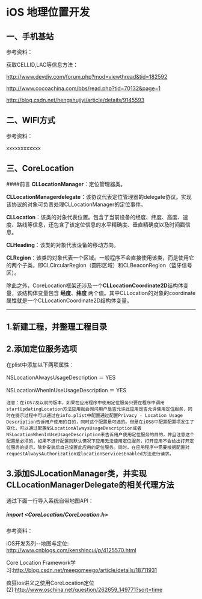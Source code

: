 iOS 地理位置开发
============

一、手机基站
------------

参考资料：

获取CELLID,LAC等信息方法：

<http://www.devdiv.com/forum.php?mod=viewthread&tid=182592>

<http://www.cocoachina.com/bbs/read.php?tid=70132&page=1>

<http://blog.csdn.net/hengshujiyi/article/details/9145593>


二、WIFI方式
------------

参考资料：

xxxxxxxxxxxx


三、CoreLocation
------------
####前言
**CLLocationManager**：定位管理器类。

**CLLocationManagerdelegate**：该协议代表定位管理器的delegate协议。实现该协议的对象可负责处理CLLocationManager的定位事件。

**CLLocation**：该类的对象代表位置。包含了当前设备的经度、纬度、高度、速度、路线等信息，还包含了该定位信息的水平精确度、垂直精确度以及时间戳信息。

**CLHeading**：该类的对象代表设备的移动方向。

**CLRegion**：该类的对象代表一个区域。一般程序不会直接使用该类，而是使用它的两个子类，即CLCircularRegion（圆形区域）和CLBeaconRegion（蓝牙信号区）。

除此之外，CoreLocation框架还涉及一个**CLLocationCoordinate2D**结构体变量，该结构体变量包含 **经度**、**纬度** 两个值。其中CLLocation的对象的coordinate属性就是一个CLLocationCoordinate2D结构体变量。

------------

1.新建工程，并整理工程目录
------------

2.添加定位服务选项
------------
在plist中添加以下两项属性：
 
 NSLocationAlwaysUsageDescription ＝ YES
 
 NSLocationWhenInUseUsageDescription ＝ YES

	注意：在iOS7及以前的版本，如果在应用程序中使用定位服务只要在程序中调用startUpdatingLocation方法应用就会询问用户是否允许此应用是否允许使用定位服务，同时在提示过程中可以通过在info.plist中配置通过配置Privacy - Location Usage Description告诉用户使用的目的，同时这个配置是可选的。但是在iOS8中配置配置项发生了变化，可以通过配置NSLocationAlwaysUsageDescription或者NSLocationWhenInUseUsageDescription来告诉用户使用定位服务的目的，并且注意这个配置是必须的，如果不进行配置则默认情况下应用无法使用定位服务，打开应用不会给出打开定位服务的提示，除非安装后自己设置此应用的定位服务。同时，在应用程序中需要根据配置对requestAlwaysAuthorization或locationServicesEnabled方法进行请求。

3.添加SJLocationManager类，并实现CLLocationManagerDelegate的相关代理方法
------------
通过下面一行导入系统自带地图API：
##### import \<CoreLocation/CoreLocation.h>

参考资料：

iOS开发系列--地图与定位: <http://www.cnblogs.com/kenshincui/p/4125570.html>

Core Location Framework学习:<http://blog.csdn.net/meegomeego/article/details/18711931>

疯狂ios讲义之使用CoreLocation定位(2):<http://www.oschina.net/question/262659_149771?sort=time>



